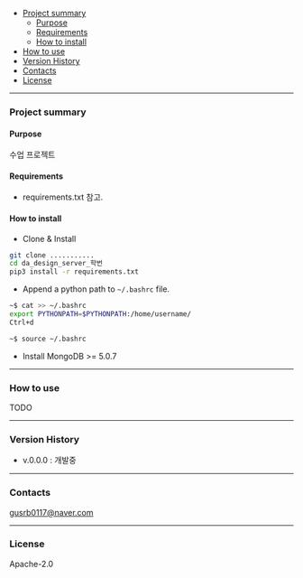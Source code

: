- [Project summary](#da-design-server)
  - [Purpose](#purpose)
  - [Requirements](#requirements)
  - [How to install](#how-to-install)
- [How to use](#how-to-use)
- [Version History](#version-history)
- [Contacts](#contacts)
- [License](#license)

---

### Project summary

#### Purpose

수업 프로젝트

#### Requirements

* requirements.txt 참고.

#### How to install

* Clone & Install

```sh
git clone ...........
cd da_design_server_학번
pip3 install -r requirements.txt
```

* Append a python path to `~/.bashrc` file.

```sh
~$ cat >> ~/.bashrc
export PYTHONPATH=$PYTHONPATH:/home/username/
Ctrl+d

~$ source ~/.bashrc
```

* Install MongoDB >= 5.0.7


---

### How to use

TODO

---

### Version History

* v.0.0.0 : 개발중

---

### Contacts

gusrb0117@naver.com

---

### License

Apache-2.0


